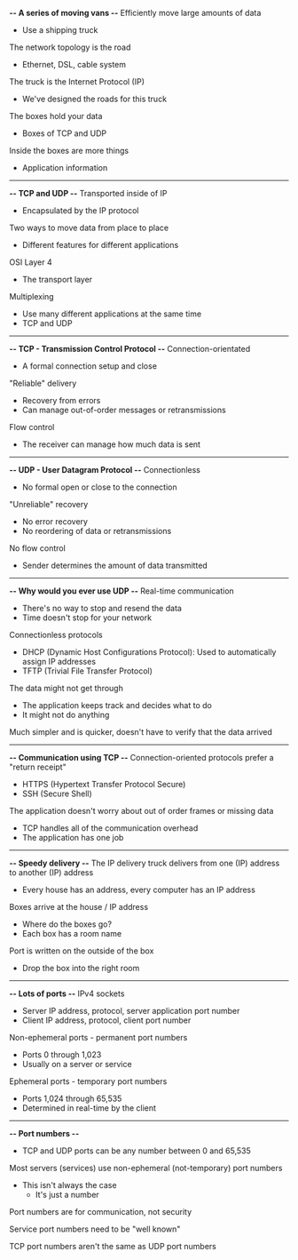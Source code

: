**-- A series of moving vans --**
Efficiently move large amounts of data
- Use a shipping truck

The network topology is the road
- Ethernet, DSL, cable system

The truck is the Internet Protocol (IP)
- We've designed the roads for this truck

The boxes hold your data
- Boxes of TCP and UDP

Inside the boxes are more things
- Application information
---
**-- TCP and UDP --**
Transported inside of IP
- Encapsulated by the IP protocol

Two ways to move data from place to place
- Different features for different applications

OSI Layer 4
- The transport layer

Multiplexing
- Use many different applications at the same time
- TCP and UDP
---
**-- TCP - Transmission Control Protocol --**
Connection-orientated
- A formal connection setup and close

"Reliable" delivery
- Recovery from errors
- Can manage out-of-order messages or retransmissions

Flow control
- The receiver can manage how much data is sent
---
**-- UDP - User Datagram Protocol --**
Connectionless
- No formal open or close to the connection

"Unreliable" recovery
- No error recovery
- No reordering of data or retransmissions

No flow control
- Sender determines the amount of data transmitted
---
**-- Why would you ever use UDP --**
Real-time communication
- There's no way to stop and resend the data
- Time doesn't stop for your network

Connectionless protocols
- DHCP (Dynamic Host Configurations Protocol): Used to automatically assign IP addresses
- TFTP (Trivial File Transfer Protocol)

The data might not get through
- The application keeps track and decides what to do
- It might not do anything

Much simpler and is quicker, doesn't have to verify that the data arrived

---
**-- Communication using TCP --**
Connection-oriented protocols prefer a "return receipt"
- HTTPS (Hypertext Transfer Protocol Secure)
- SSH (Secure Shell)

The application doesn't worry about out of order frames or missing data
- TCP handles all of the communication overhead
- The application has one job
---
**-- Speedy delivery --**
The IP delivery truck delivers from one (IP) address to another (IP) address
- Every house has an address, every computer has an IP address

Boxes arrive at the house / IP address
- Where do the boxes go?
- Each box has a room name

Port is written on the outside of the box
- Drop the box into the right room
---
**-- Lots of ports --**
IPv4 sockets
- Server IP address, protocol, server application port number
- Client IP address, protocol, client port number

Non-ephemeral ports - permanent port numbers
- Ports 0 through 1,023
- Usually on a server or service

Ephemeral ports - temporary port numbers
- Ports 1,024 through 65,535
- Determined in real-time by the client
---
**-- Port numbers --**
- TCP and UDP ports can be any number between 0 and 65,535

Most servers (services) use non-ephemeral (not-temporary) port numbers
- This isn't always the case
	- It's just a number

Port numbers are for communication, not security

Service port numbers need to be "well known"

TCP port numbers aren't the same as UDP port numbers